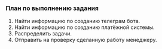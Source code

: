 ### План по выполнению задания
1. Найти информацию по созданию телеграм бота.
2. Найти информацию по созданию платёжной системы.
3. Распределить задачи.
4. Отправить на проверку сделанную работу менеджеру.
